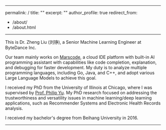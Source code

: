
---
permalink: /
title: ""
excerpt: ""
author_profile: true
redirect_from: 
  - /about/
  - /about.html
---

This is Dr. Zheng Liu (刘铮), a Senior Machine Learning Engineer at ByteDance Inc. 

Our team mainly works on [Marscode](https://www.marscode.com/), a cloud IDE platform with built-in AI programming assistant with capabilities like code completion, explanation, and debugging for faster development. My duty is to analyze multiple programming languages, including Go, Java, and C++, and adopt various Large Language Models to achieve this goal.


I received my PhD from the University of Illinois at Chicago, where I was supervised by [Prof. Philip Yu](https://cs.uic.edu/profiles/philip-yu/). My PhD research focused on addressing the trustworthiness and versatility issues in machine learning/deep learning applications, such as Recommender Systems and Electronic Health Records analysis.

I received my bachelor's degree from Beihang University in 2016.

------
